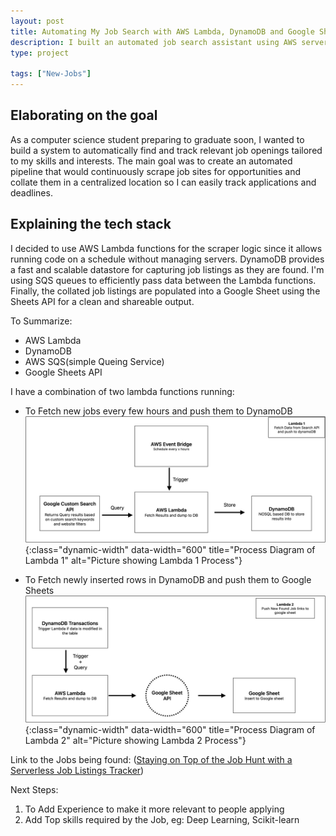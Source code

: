 ```yaml
---
layout: post
title: Automating My Job Search with AWS Lambda, DynamoDB and Google Sheets
description: I built an automated job search assistant using AWS serverless services to streamline my upcoming job hunt as a new grad. This project leverages Lambda, DynamoDB, SQS, and Google Sheets to continuously find and collate relevant job listings tailored to my skills. The end-to-end pipeline scrapes opportunities, dedupes listings, and populates a shareable spreadsheet to easily track applications. I detail the implementation, challenges faced, and future enhancements like intelligent filtering and automated resume customization. This serves both as a guide for others to create similar projects and a demonstration of my hands-on engineering skills.
type: project

tags: ["New-Jobs"]
---
```


## Elaborating on the goal
As a computer science student preparing to graduate soon, I wanted to build a system to automatically find and track relevant job openings tailored to my skills and interests. The main goal was to create an automated pipeline that would continuously scrape job sites for opportunities and collate them in a centralized location so I can easily track applications and deadlines.

## Explaining the tech stack
I decided to use AWS Lambda functions for the scraper logic since it allows running code on a schedule without managing servers. DynamoDB provides a fast and scalable datastore for capturing job listings as they are found. I'm using SQS queues to efficiently pass data between the Lambda functions. Finally, the collated job listings are populated into a Google Sheet using the Sheets API for a clean and shareable output.

To Summarize:
* AWS Lambda
* DynamoDB
* AWS SQS(simple Queing Service)
* Google Sheets API

I have a combination of two lambda functions running:

* To Fetch new jobs every few hours and push them to DynamoDB
![Lambda Function 1](/assets/images/find_jobs_lambda_1.jpeg){:class="dynamic-width" data-width="600" title="Process Diagram of Lambda 1" alt="Picture showing Lambda 1 Process"}

* To Fetch newly inserted rows in DynamoDB and push them to Google Sheets
![Lambda Function 2](/assets/images/find_jobs_lambda_2.jpeg){:class="dynamic-width" data-width="600" title="Process Diagram of Lambda 2" alt="Picture showing Lambda 2 Process"}

Link to the Jobs being found: 
(<a href = "{{site.url}}/2023/08/29/job-links/" target="_blank">Staying on Top of the Job Hunt with a Serverless Job Listings Tracker</a>)

Next Steps:
1. To Add Experience to make it more relevant to people applying 
2. Add Top skills required by the Job, eg: Deep Learning, Scikit-learn